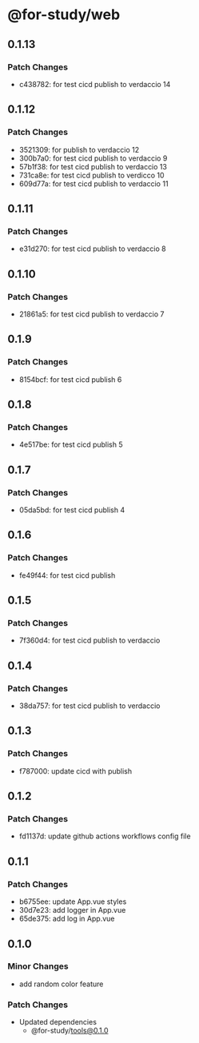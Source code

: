 # @for-study/web

## 0.1.13

### Patch Changes

- c438782: for test cicd publish to verdaccio 14

## 0.1.12

### Patch Changes

- 3521309: for publish to verdaccio 12
- 300b7a0: for test cicd publish to verdaccio 9
- 57b1f38: for test cicd publish to verdaccio 13
- 731ca8e: for test cicd publish to verdicco 10
- 609d77a: for test cicd publish to verdaccio 11

## 0.1.11

### Patch Changes

- e31d270: for test cicd publish to verdaccio 8

## 0.1.10

### Patch Changes

- 21861a5: for test cicd publish to verdaccio 7

## 0.1.9

### Patch Changes

- 8154bcf: for test cicd publish 6

## 0.1.8

### Patch Changes

- 4e517be: for test cicd publish 5

## 0.1.7

### Patch Changes

- 05da5bd: for test cicd publish 4

## 0.1.6

### Patch Changes

- fe49f44: for test cicd publish

## 0.1.5

### Patch Changes

- 7f360d4: for test cicd publish to verdaccio

## 0.1.4

### Patch Changes

- 38da757: for test cicd publish to verdaccio

## 0.1.3

### Patch Changes

- f787000: update cicd with publish

## 0.1.2

### Patch Changes

- fd1137d: update github actions workflows config file

## 0.1.1

### Patch Changes

- b6755ee: update App.vue styles
- 30d7e23: add logger in App.vue
- 65de375: add log in App.vue

## 0.1.0

### Minor Changes

- add random color feature

### Patch Changes

- Updated dependencies
  - @for-study/tools@0.1.0
